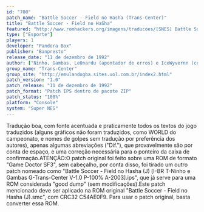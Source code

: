 ```yaml
---
id: "700"
patch_name: "Battle Soccer - Field no Hasha (Trans-Center)"
title: "Battle Soccer - Field no HaSha"
featured: "http://www.romhackers.org/imagens/traducoes/[SNES] Battle Soccer - Field no Hasha - Trans-Center - 1.png"
type: ["Esporte"]
players: 1
developer: "Pandora Box"
publisher: "Banpresto"
release_date: "11 de dezembro de 1992"
author: ["Ninho, Gambas, Le0nardu (apontador de erros) e IceWyvernn (corretor de erros)"]
group_name: "Trans-Center"
group_site: "http://emulandogba.sites.uol.com.br/index2.html"
patch_version: "1.0"
patch_release: "11 de dezembro de 1992"
patch_format: "Patch IPS dentro de pacote ZIP"
patch_status: "100%"
platform: "Console"
system: "Super NES"
---
```


Tradução boa, com fonte acentuada e praticamente todos os textos do jogo traduzidos (alguns gráficos não foram traduzidos, como WORLD do campeonato, e nomes de golpes sem tradução por preferência dos autores), apenas algumas abreviações ("Dif."), que provavelmente são por conta de espaço, e uma correção necessária para o ponteiro da caixa de confirmação.ATENÇÃO:O patch original foi feito sobre uma ROM de formato "Game Doctor SF3", sem cabeçalho, por conta disso, foi tirado um outro patch nomeado como "Battle Soccer - Field no Hasha (J) [I-BR T-Ninho e Gambas G-Trans-Center V-1.0 P-100% A-2003].ips", que já serve para uma ROM considerada "good dump" (sem modificações).Este patch mencionado deve ser aplicado na ROM original "Battle Soccer - Field no Hasha (J).smc", com CRC32 C54AE0F9. Para usar o patch original, basta converter essa ROM.